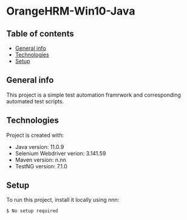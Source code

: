 # OrangeHRM-Win10-Java

## Table of contents
* [General info](#general-info)
* [Technologies](#technologies)
* [Setup](#setup)

## General info
This project is a simple test automation framrwork and corresponding automated test scripts.
	
## Technologies
Project is created with:
* Java version: 11.0.9
* Selenium Webdriver verion: 3.141.59
* Maven version: n.nn
* TestNG version: 7.1.0
	
## Setup
To run this project, install it locally using nnn:

```
$ No setup required
```
